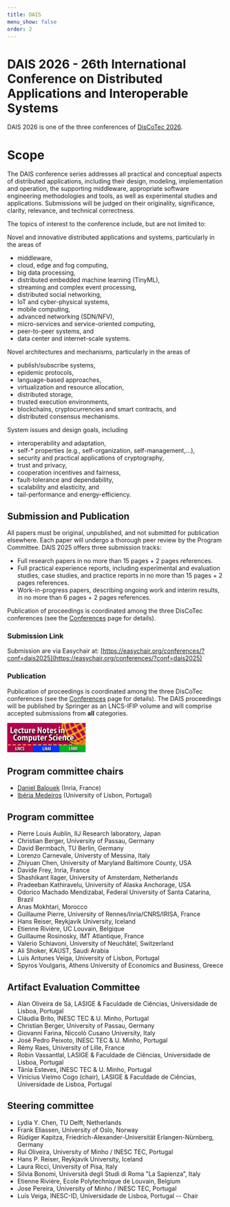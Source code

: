 ```yaml
---
title: DAIS
menu_show: false
order: 2
---
```


# DAIS 2026 - 26th International Conference on Distributed Applications and Interoperable Systems

DAIS 2026 is one of the three conferences of [DisCoTec 2026](.).

# Scope
The DAIS conference series addresses all practical and conceptual aspects of distributed applications, including their design, modeling, implementation and operation, the supporting middleware, appropriate software engineering methodologies and tools, as well as experimental studies and applications. Submissions will be judged on their originality, significance, clarity, relevance, and technical correctness.

The topics of interest to the conference include, but are not limited to:

Novel and innovative distributed applications and systems, particularly in the areas of
* middleware,
* cloud, edge and fog computing,
* big data processing,
* distributed embedded machine learning (TinyML),
* streaming and complex event processing,
* distributed social networking,
* IoT and cyber-physical systems,
* mobile computing,
* advanced networking (SDN/NFV),
* micro-services and service-oriented computing,
* peer-to-peer systems, and
* data center and internet-scale systems.

Novel architectures and mechanisms, particularly in the areas of
* publish/subscribe systems,
* epidemic protocols,
* language-based approaches,
* virtualization and resource allocation,
* distributed storage,
* trusted execution environments,
* blockchains, cryptocurrencies and smart contracts, and
* distributed consensus mechanisms.

System issues and design goals, including
* interoperability and adaptation,
* self-* properties (e.g., self-organization, self-management,...),
* security and practical applications of cryptography,
* trust and privacy,
* cooperation incentives and fairness,
* fault-tolerance and dependability,
* scalability and elasticity, and
* tail-performance and energy-efficiency.

<!--
## DAIS Accepted Papers

### Regular papers

### Short papers
-->

## Submission and Publication

All papers must be original, unpublished, and not submitted for publication elsewhere. Each paper will undergo a thorough peer review by the Program Committee. DAIS 2025 offers three submission tracks:

* Full research papers in no more than 15 pages + 2 pages references.
* Full practical experience reports, including experimental and evaluation studies, case studies, and practice reports in no more than 15 pages + 2 pages references.
* Work-in-progress papers, describing ongoing work and interim results, in no more than 6 pages + 2 pages references.

Publication of proceedings is coordinated among the three DisCoTec conferences (see the [Conferences](conferences) page for details).

### Submission Link

Submission are via Easychair at: [https://easychair.org/conferences/?conf=dais2025](https://easychair.org/conferences/?conf=dais2025)

### Publication

Publication of proceedings is coordinated among the three DisCoTec conferences (see the [Conferences](conferences) page for details). The DAIS proceedings will be published by Springer as an LNCS-IFIP volume and will comprise accepted submissions from __all__ categories.

<img src="lncs-logo.jpg" width="182" height="68"/>

## Program committee chairs
* [Daniel Balouek][DanielWeb] (Inria, France)
* [Ibéria Medeiros][IberiaWeb] (University of Lisbon, Portugal)

## Program committee
* Pierre Louis Aublin, IIJ Research laboratory, Japan
* Christian	Berger, University of Passau, Germany
* David	Bermbach, TU Berlin, Germany
* Lorenzo	Carnevale, Universty of Messina, Italy
* Zhiyuan	Chen, University of Maryland Baltimore County, USA
* Davide Frey, Inria, France
* Shashikant Ilager, University of Amsterdam, Netherlands
* Pradeeban	Kathiravelu, University of Alaska Anchorage, USA
* Odorico Machado	Mendizabal, Federal University of Santa Catarina, Brazil
* Anas Mokhtari, Morocco
* Guillaume Pierre, University of Rennes/Inria/CNRS/IRISA, France
* Hans Reiser, Reykjavik University, Iceland
* Etienne	Rivière, UC Louvain, Belgique
* Guillaume	Rosinosky, IMT Atlantique, France
* Valerio	Schiavoni, University of Neuchâtel, Switzerland
* Ali Shoker, KAUST, Saudi Arabia
* Luís Antunes Veiga, University of Lisbon, Portugal
* Spyros Voulgaris, Athens University of Economics and Business, Greece

## Artifact Evaluation Committee
* Alan Oliveira de Sá, LASIGE & Faculdade de Ciências, Universidade de Lisboa, Portugal
* Cláudia Brito, INESC TEC & U. Minho, Portugal
* Christian Berger, University of Passau, Germany
* Giovanni Farina,  Niccolò Cusano University, Italy
* José Pedro Peixoto, INESC TEC & U. Minho, Portugal
* Rémy Raes, University of Lille, France
* Robin Vassantlal, LASIGE & Faculdade de Ciências, Universidade de Lisboa, Portugal
* Tânia Esteves, INESC TEC & U. Minho, Portugal
* Vinícius Vielmo Cogo (chair), LASIGE & Faculdade de Ciências, Universidade de Lisboa, Portugal
  
## Steering committee
* Lydia Y. Chen, TU Delft, Netherlands
* Frank Eliassen, University of Oslo, Norway
* Rüdiger Kapitza, Friedrich-Alexander-Universität Erlangen-Nürnberg, Germany
* Rui Oliveira, University of Minho / INESC TEC, Portugal
* Hans P. Reiser, Reykjavik University, Iceland
* Laura Ricci, University of Pisa, Italy
* Silvia Bonomi, Università degli Studi di Roma "La Sapienza”, Italy
* Etienne Riviére, Ecole Polytechnique de Louvain, Belgium
* Jose Pereira, University of Minho / INESC TEC, Portugal
* Luís Veiga, INESC-ID, Universidade de Lisboa, Portugal -- Chair

[DanielWeb]: https://daniel-balouek.com/
[IberiaWeb]: https://di.fc.ul.pt/~imedeiros/
